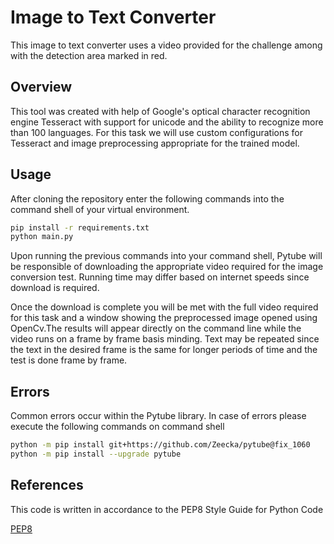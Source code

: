 # Image to Text Converter

This image to text converter uses a video provided for the challenge among with the detection area marked in red.

## Overview
This tool was created with help of Google's optical character recognition engine Tesseract with support for unicode and the ability to recognize more than 100 languages. For this task we will use custom configurations for Tesseract and image preprocessing appropriate for the trained model.


## Usage
After cloning the repository enter the following commands into the command shell of your virtual environment.

```bash
pip install -r requirements.txt
python main.py
```

Upon running the previous commands into your command shell, Pytube will be responsible of downloading the appropriate video required for the image conversion test. Running time may differ based on internet speeds since download is required.

Once the download is complete you will be met with the full video required for this task and a window showing the preprocessed image opened using OpenCv.The results will appear directly on the command line while the video runs on a frame by frame basis minding. Text may be repeated since the text in the desired frame is the same for longer periods of time and the test is done frame by frame.


## Errors
Common errors occur within the Pytube library. In case of errors please execute the following commands on command shell

```bash
python -m pip install git+https://github.com/Zeecka/pytube@fix_1060
python -m pip install --upgrade pytube
```


## References 
This code is written in accordance to the PEP8 Style Guide for Python Code

[PEP8](https://www.python.org/dev/peps/pep-0008/)
